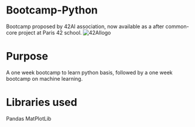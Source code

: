 # Bootcamp-Python
Bootcamp proposed by 42AI association, now available as a after common-core project at Paris 42 school.
![42AIlogo](https://camo.githubusercontent.com/8dddf4388621f9eb5745096c6cd1134cd9aef9857cef5c70b380c22a4b38ffbf/68747470733a2f2f692e696d6775722e636f6d2f4e4a64467074552e6a7067)

# Purpose
A one week bootcamp to learn python basis, followed by a one week bootcamp on machine learning.

# Libraries used
Pandas
MatPlotLib
